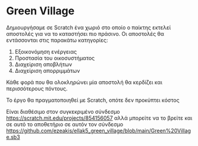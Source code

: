 # Green Village

Δημιουργήσαμε σε Scratch ένα χωριό στο οποίο ο παίκτης εκτελεί αποστολές για να το καταστήσει πιο πράσινο. Οι αποστολές θα εντάσσονται στις παρακάτω κατηγορίες:

1. Εξοικονόμηση ενέργειας
2. Προστασία του οικοσυστήματος
3. Διαχείριση αποβλήτων
4. Διαχείριση απορριμμάτων

Κάθε φορά που θα ολοκληρώνει μία αποστολή θα κερδίζει και περισσότερους πόντους.

Το έργο θα πραγματοποιηθεί με Scratch, οπότε δεν προκύπτει κόστος

Είναι διαθέσιμο στον συγκεκριμένο σύνδεσμο https://scratch.mit.edu/projects/854156057 αλλά μπορείτε να το βρείτε και σε αυτό το αποθετήριο σε αυτόν τον σύνδεσμο https://github.com/ezeakis/ellak5_green_village/blob/main/Green%20Village.sb3
